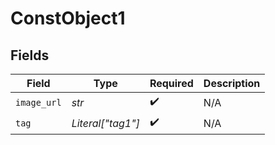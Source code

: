 # ConstObject1


## Fields

| Field              | Type               | Required           | Description        |
| ------------------ | ------------------ | ------------------ | ------------------ |
| `image_url`        | *str*              | :heavy_check_mark: | N/A                |
| `tag`              | *Literal["tag1"]*  | :heavy_check_mark: | N/A                |